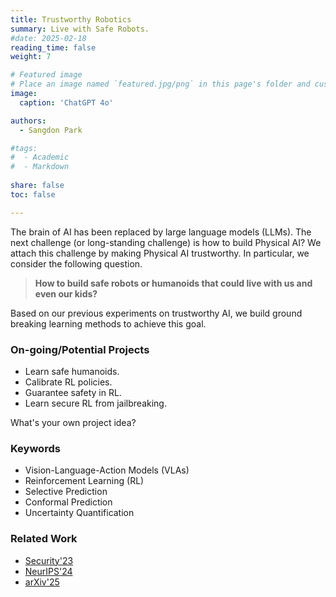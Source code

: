 ```yaml
---
title: Trustworthy Robotics 
summary: Live with Safe Robots.
#date: 2025-02-18
reading_time: false
weight: 7

# Featured image
# Place an image named `featured.jpg/png` in this page's folder and customize its options here.
image:
  caption: 'ChatGPT 4o'

authors:
  - Sangdon Park

#tags:
#  - Academic
#  - Markdown
  
share: false
toc: false

---
```


The brain of AI has been replaced by large language models (LLMs). The next challenge (or long-standing challenge) is how to build Physical AI? We attach this challenge by making Physical AI trustworthy. In particular, we consider the following question.     

> **How to build safe robots or humanoids that could live with us and even our kids?**

Based on our previous experiments on trustworthy AI, we build ground breaking learning methods to achieve this goal. 


### On-going/Potential Projects

* Learn safe humanoids.
* Calibrate RL policies.
* Guarantee safety in RL.    
* Learn secure RL from jailbreaking.

What's your own project idea?


### Keywords
* Vision-Language-Action Models (VLAs)
* Reinforcement Learning (RL) 
* Selective Prediction
* Conformal Prediction
* Uncertainty Quantification

### Related Work
* [Security'23](https://www.usenix.org/conference/usenixsecurity23/presentation/park)
* [NeurIPS'24](https://arxiv.org/abs/2307.09254)
* [arXiv'25](https://arxiv.org/abs/2506.14067)

